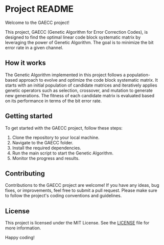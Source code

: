 # Project README

Welcome to the GAECC project!

This project, GAECC (Genetic Algorithm for Error Correction Codes), is designed to find the optimal linear code block systematic matrix by leveraging the power of Genetic Algorithm. The goal is to minimize the bit error rate in a given channel.

## How it works

The Genetic Algorithm implemented in this project follows a population-based approach to evolve and optimize the code block systematic matrix. It starts with an initial population of candidate matrices and iteratively applies genetic operators such as selection, crossover, and mutation to generate new generations. The fitness of each candidate matrix is evaluated based on its performance in terms of the bit error rate.

## Getting started

To get started with the GAECC project, follow these steps:

1. Clone the repository to your local machine.
2. Navigate to the GAECC folder.
3. Install the required dependencies.
4. Run the main script to start the Genetic Algorithm.
5. Monitor the progress and results.

## Contributing

Contributions to the GAECC project are welcome! If you have any ideas, bug fixes, or improvements, feel free to submit a pull request. Please make sure to follow the project's coding conventions and guidelines.

## License

This project is licensed under the MIT License. See the [LICENSE](./LICENSE) file for more information.

Happy coding!
